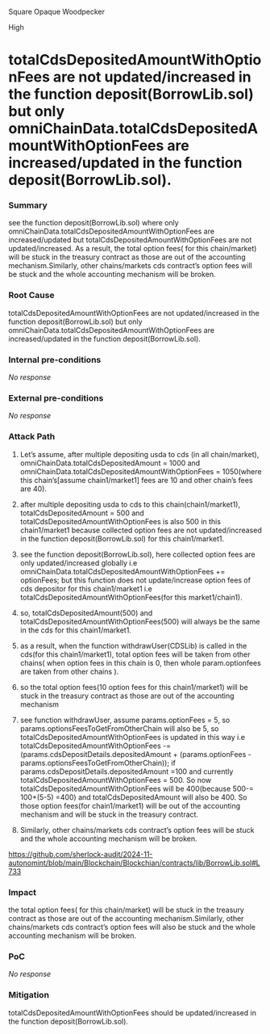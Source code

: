 Square Opaque Woodpecker

High

# totalCdsDepositedAmountWithOptionFees are not updated/increased in the function deposit(BorrowLib.sol) but only  omniChainData.totalCdsDepositedAmountWithOptionFees are increased/updated  in the function deposit(BorrowLib.sol).

### Summary

 see the  function deposit(BorrowLib.sol) where only  omniChainData.totalCdsDepositedAmountWithOptionFees are increased/updated but  totalCdsDepositedAmountWithOptionFees are not updated/increased. As a result, the total option fees( for this chain/market) will be stuck in the treasury contract as those are out of the accounting mechanism.Similarly, other chains/markets cds contract’s option fees will be stuck and the whole accounting mechanism will be broken. 



### Root Cause

totalCdsDepositedAmountWithOptionFees are not updated/increased in the function deposit(BorrowLib.sol) but only  omniChainData.totalCdsDepositedAmountWithOptionFees are increased/updated  in the function deposit(BorrowLib.sol).



### Internal pre-conditions

_No response_

### External pre-conditions

_No response_

### Attack Path

1. Let’s assume, after multiple depositing usda to cds (in all chain/market), omniChainData.totalCdsDepositedAmount = 1000 and omniChainData.totalCdsDepositedAmountWithOptionFees = 1050(where this chain’s[assume chain1/market1] fees are 10 and other chain’s fees are 40).

2. after multiple depositing usda to cds to this chain(chain1/market1),  totalCdsDepositedAmount = 500 and totalCdsDepositedAmountWithOptionFees is also 500 in this chain1/market1 because collected option fees are not updated/increased in the  function deposit(BorrowLib.sol) for this chain1/market1.

3.  see the function deposit(BorrowLib.sol), here collected option fees are only updated/increased globally i.e  omniChainData.totalCdsDepositedAmountWithOptionFees += optionFees; but this function does not update/increase option fees of cds depositor for this chain1/market1 i.e  totalCdsDepositedAmountWithOptionFees(for this market1/chain1).

4. so, totalCdsDepositedAmount(500) and totalCdsDepositedAmountWithOptionFees(500) will always be the same in the cds for this chain1/market1.

5. as a result, when the   function withdrawUser(CDSLib) is called in the cds(for this chain1/market1), total option fees will be taken from other chains( when option fees in this chain is 0, then whole param.optionfees are taken from other chains     ).

6. so the total option fees(10 option fees for this chain1/market1) will be stuck in the treasury contract as those are out of the accounting mechanism

7. see  function withdrawUser, assume params.optionFees = 5, so  params.optionsFeesToGetFromOtherChain will also be 5, so totalCdsDepositedAmountWithOptionFees is updated in this way i.e totalCdsDepositedAmountWithOptionFees -= (params.cdsDepositDetails.depositedAmount + (params.optionFees - params.optionsFeesToGetFromOtherChain)); if params.cdsDepositDetails.depositedAmount =100 and currently  totalCdsDepositedAmountWithOptionFees = 500. So now totalCdsDepositedAmountWithOptionFees will be 400(because 500-= 100+(5-5) =400)  and totalCdsDepositedAmount will also be 400. So those option fees(for chain1/market1) will be out of the accounting mechanism and will be stuck in the treasury contract.

8. Similarly, other chains/markets cds contract’s option fees will be stuck and the whole accounting mechanism will be broken. 


https://github.com/sherlock-audit/2024-11-autonomint/blob/main/Blockchain/Blockchian/contracts/lib/BorrowLib.sol#L733

### Impact

 the total option fees( for this chain/market) will be stuck in the treasury contract as those are out of the accounting mechanism.Similarly, other chains/markets cds contract’s option fees will also be stuck and the whole accounting mechanism will be broken. 



### PoC

_No response_

### Mitigation

 totalCdsDepositedAmountWithOptionFees should be updated/increased in the function deposit(BorrowLib.sol).

